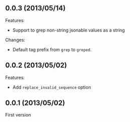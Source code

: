 ## 0.0.3 (2013/05/14)

Features:

- Support to grep non-string jsonable values as a string

Changes:

- Default tag prefix from `grep` to `greped`. 

## 0.0.2 (2013/05/02)

Features:

- Add `replace_invalid_sequence` option

## 0.0.1 (2013/05/02)

First version
